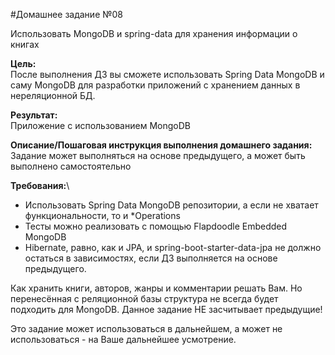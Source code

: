 #Домашнее задание №08

Использовать MongoDB и spring-data для хранения информации о книгах

**Цель:**\
После выполнения ДЗ вы сможете использовать Spring Data MongoDB и саму MongoDB для разработки приложений с хранением данных в нереляционной БД.

**Результат:**\
Приложение с использованием MongoDB

**Описание/Пошаговая инструкция выполнения домашнего задания:**\
Задание может выполняться на основе предыдущего, а может быть выполнено самостоятельно

**Требования:**\
- Использовать Spring Data MongoDB репозитории, а если не хватает функциональности, то и *Operations
- Тесты можно реализовать с помощью Flapdoodle Embedded MongoDB
- Hibernate, равно, как и JPA, и spring-boot-starter-data-jpa не должно остаться в зависимостях, если ДЗ выполняется на основе предыдущего.

Как хранить книги, авторов, жанры и комментарии решать Вам. 
Но перенесённая с реляционной базы структура не всегда будет подходить для MongoDB. 
Данное задание НЕ засчитывает предыдущие! 

Это задание может использоваться в дальнейшем, а может не использоваться - на Ваше дальнейшее усмотрение.